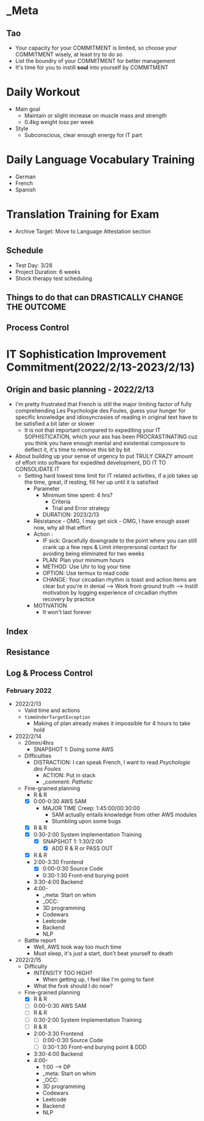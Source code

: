 # _Meta
## Tao
- Your capacity for your COMMITMENT is limited, so choose your COMMITMENT wisely, at least try to do so
- List the boundry of your COMMITMENT for better management
- It's time for you to instill **soul** into yourself by COMMITMENT
# Daily Workout
- Main goal
    - Maintain or slight increase on muscle mass and strength
    - 0.4kg weight loss per week
- Style
    - Subconscious, clear enough energy for IT part
# Daily Language Vocabulary Training
- German
- French
- Spanish
# Translation Training for Exam
- Archive Target: Move to Language Attestation section
## Schedule
- Test Day: 3/28
- Project Duration: 6 weeks
- Shock therapy test scheduling
## Things to do that can DRASTICALLY CHANGE THE OUTCOME
## Process Control
# IT Sophistication Improvement Commitment(2022/2/13-2023/2/13)
## Origin and basic planning - 2022/2/13
- I'm pretty frustrated that French is still the major limiting factor of fully comprehending Les Psychologie des Foules, guess your hunger for specific knowledge and idiosyncrasies of reading in original text have to be satisfied a bit later or slower
    - It is not that important compared to expediting your IT SOPHISTICATION, which your ass has been PROCRASTINATING cuz you think you have enough mental and existential composure to deflect it, it's time to remove this bit by bit
- About building up your sense of urgency to put TRULY CRAZY amount of effort into software for expedited development, DO IT TO CONSOLIDATE IT
    - Setting hard lowest time limit for IT related activities, if a job takes up the time, great, if resting, fill her up until it is satisfied
       - Parameter
           - Minimum time spent: 4 hrs?
               - Criteria
               - Trial and Error strategy
           - DURATION: 2023/2/13
       - Résistance
             - OMG, I may get sick
             - OMG, I have enough asset now, why all that effort
       - Action :
           - IF sick: Gracefully downgrade to the point where you can still crank up a few reps & Limit interprersonal contact for avoiding being eliminated for two weeks
           - PLAN: Plan your minimum hours
           - METHOD: Use Uhr to log your time
           - OPTION: Use termux to read code
           - CHANGE: Your circadian rhythm is toast and action items are clear but you're in denial --> Work from ground truth --> Instill motivation by logging experience of circadian rhythm recovery by practice
       - MOTIVATION
           - It won't last forever

## Index
## Resistance
## Log & Process Control
### February 2022
- 2022/2/13
  - Valid time and actions
  - `timeUnderTargetException`
    - Making of plan already makes it impossible for 4 hours to take hold
- 2022/2/14
  - 20min/4hrs
    - SNAPSHOT 1: Doing some AWS
  - Difficulties
    - DISTRACTION: I can speak French, I want to read *Psychologie des Foules*
      - ACTION: Put in stack
      - _comment: *Pathetic*
  - Fine-grained planning
    - R & R
    - [x] 0:00-0:30 AWS SAM
      - MAJOR TIME Creep: 1:45:00/00:30:00
        - SAM actually entails knowledge from other AWS modules
        - Stumbling upon some bugs
    - [x] R & R
    - [x] 0:30-2:00 System Implementation Training
      - [x] SNAPSHOT 1: 1:30/2:00
        - [x] ADD R & R or PASS OUT
    - [x] R & R
    - 2:00-3:30 Frontend
      - [x] 0:00-0:30 Source Code
      - 0:30-1:30 Front-end burying point
    - 3:30-4:00 Backend
    - 4:00- 
      - _meta: Start on whim
      - _OCC: 
      - 3D programming
      - Codewars
      - Leetcode
      - Backend
      - NLP
  - Battle report
    - Well, AWS took way too much time
    - Must sleep, it's just a start, don't beat yourself to death
- 2022/2/15
  - Difficulty
    - INTENSITY TOO HIGH?
      - When getting up, I feel like I'm going to faint
    - What the fxxk should I do now?
  - Fine-grained planning
    - [x] R & R
    - [ ] 0:00-0:30 AWS SAM
    - [ ] R & R
    - [ ] 0:30-2:00 System Implementation Training
    - [ ] R & R
    - 2:00-3:30 Frontend
      - [ ] 0:00-0:30 Source Code
      - [ ] 0:30-1:30 Front-end burying point & DDD
    - 3:30-4:00 Backend
    - 4:00- 
      - 1:00 --> DP
      - _meta: Start on whim
      - _OCC: 
      - 3D programming
      - Codewars
      - Leetcode
      - Backend
      - NLP